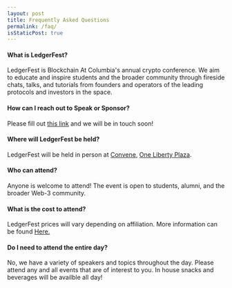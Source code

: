 ```yaml
---
layout: post
title: Frequently Asked Questions
permalink: /faq/
isStaticPost: true
---
```

#### What is LedgerFest?

LedgerFest is Blockchain At Columbia's annual crypto conference. We aim to educate and inspire students and the broader community through fireside chats, talks, and tutorials from founders and operators of the leading protocols and investors in the space.

#### How can I reach out to Speak or Sponsor?

Please fill out [this link](https://forms.gle/zh5ymTmnKnToe7sV7) and we will be in touch soon!


#### Where will LedgerFest be held?

LedgerFest will be held in person at [Convene](https://convene.com/locations/new-york-city/one-liberty-plaza/), [One Liberty Plaza](https://www.google.com/maps/place/Convene/@40.7097922,-74.0104733,15z/data=!4m5!3m4!1s0x0:0x1e46d18843e5070f!8m2!3d40.7097922!4d-74.0104733).
#### Who can attend?

Anyone is welcome to attend! The event is open to students, alumni, and the broader Web-3 community.  
#### What is the cost to attend?

LedgerFest prices will vary depending on affiliation. More information can be found [Here.](https://www.eventbrite.com/e/ledgerfest22-tickets-401463968537) 

#### Do I need to attend the entire day?

No, we have a variety of speakers and topics throughout the day. Please attend any and all events that are of interest to you. In house snacks and beverages will be availble all day! 

